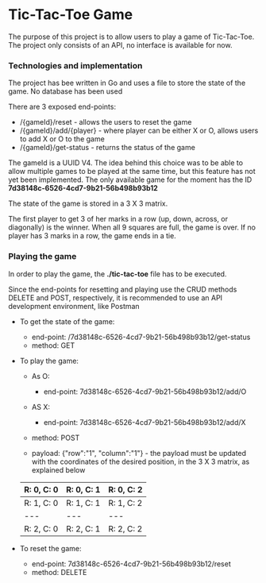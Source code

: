 # Tic-Tac-Toe Game

The purpose of this project is to allow users to play a game of Tic-Tac-Toe.
The project only consists of an API, no interface is available for now.

### Technologies and implementation

The project has bee written in Go and uses a file to store the state of the game.
No database has been used

There are 3 exposed end-points:
- /{gameId}/reset - allows the users to reset the game
- /{gameId}/add/{player} - where player can be either X or O, allows users to add X or O to the game
- /{gameId}/get-status - returns the status of the game

The gameId is a UUID V4. The idea behind this choice was to be able to allow multiple games to be played at the same time, but this feature has not yet been implemented. The only available game for the moment has the ID **7d38148c-6526-4cd7-9b21-56b498b93b12**

The state of the game is stored in a 3 X 3 matrix.

The first player to get 3 of her marks in a row (up, down, across, or diagonally) is the winner.
When all 9 squares are full, the game is over. If no player has 3 marks in a row, the game ends in a tie.

### Playing the game

In order to play the game, the **./tic-tac-toe** file has to be executed.

Since the end-points for resetting and playing use the CRUD methods DELETE and POST, respectively, it is recommended to use an API development environment, like Postman

* To get the state of the game:
  - end-point: /7d38148c-6526-4cd7-9b21-56b498b93b12/get-status
  - method: GET

* To play the game:
    - As O:
        - end-point: 7d38148c-6526-4cd7-9b21-56b498b93b12/add/O
    - AS X:
        - end-point: 7d38148c-6526-4cd7-9b21-56b498b93b12/add/X

    - method: POST
    - payload: {"row":"1", "column":"1"} - the payload must be updated with the coordinates of the desired position, in the 3 X 3 matrix, as explained below

    | R: 0, C: 0 | R: 0, C: 1 | R: 0, C: 2 |
    | --- | --- | --- |
    | R: 1, C: 0 | R: 1, C: 1 | R: 1, C: 2 |
    | --- | --- | --- |
    | R: 2, C: 0 | R: 2, C: 1 | R: 2, C: 2 |

* To reset the game:
    - end-point: 7d38148c-6526-4cd7-9b21-56b498b93b12/reset
    - method: DELETE

